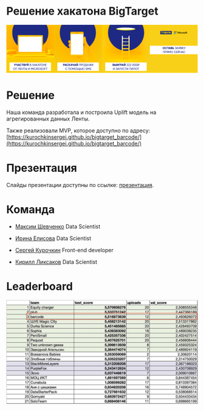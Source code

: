 # Решение хакатона BigTarget

<p align="center">
  <img src="./src/kar2.png" alt="Логотип"/>
</p>

# Решение

Наша команда разработала и построила Uplift модель на агрегированных данных Ленты.

Также реализовали MVP, которое доступно по адресу: [https://kurochkinsergei.github.io/bigtarget_barcode/](https://kurochkinsergei.github.io/bigtarget_barcode/)

# Презентация

Слайды презентации доступны по ссылке: [презентация](./barcode_presentation_extra_compressed.pdf).


# Команда

* [Максим Шевченко](https://github.com/maks-sh) Data Scientist

* [Ирина Елисова](https://github.com/ElisovaIra) Data Scientist

* [Сергей Курочкин](https://github.com/kurochkinSergei) Front-end developer

* [Кирилл Ликсаков](https://github.com/kirrlix1994) Data Scientist


# Leaderboard

<p align="center">
  <img src="./src/Leaderboard.jpg" alt="Логотип"/>
</p>